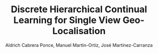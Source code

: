 ---
paperId: 64
author: Aldrich Cabrera Ponce, Manuel Martin-Ortiz, José  Martínez-Carranza
publicationauthor: Cabrera Ponce, A. et al.
title: Discrete Hierarchical Continual Learning for Single View Geo-Localisation
pdf: Aldrich_Cabrera.pdf
poster: --
alt: --
type: Oral
topic: Scene analysis and understanding
subtopic: Efficient and scalable vision
link: https://research.latinxinai.org/papers/neurips/2023/pdf/Aldrich_Cabrera.pdf
conference: cvpr
year: 2023
tags: cvpr-2023-ea
location: Vancouver, Canada
---